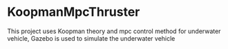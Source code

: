 # KoopmanMpcThruster
This project uses Koopman theory and mpc control method for underwater vehicle, Gazebo is used to simulate the underwater vehicle
